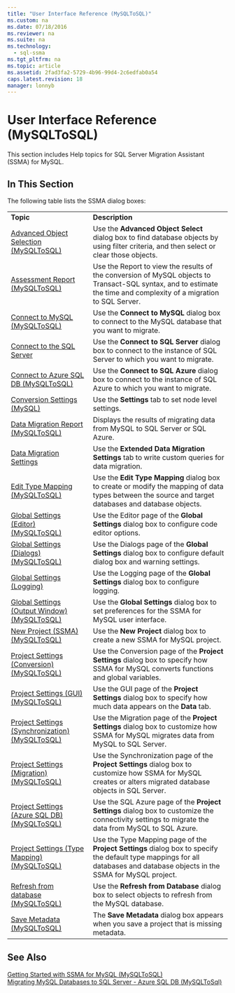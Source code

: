 ```yaml
---
title: "User Interface Reference (MySQLToSQL)"
ms.custom: na
ms.date: 07/18/2016
ms.reviewer: na
ms.suite: na
ms.technology: 
  - sql-ssma
ms.tgt_pltfrm: na
ms.topic: article
ms.assetid: 2fad3fa2-5729-4b96-99d4-2c6edfab0a54
caps.latest.revision: 18
manager: lonnyb
---
```

# User Interface Reference (MySQLToSQL)
This section includes Help topics for SQL Server Migration Assistant (SSMA) for MySQL.  
  
## In This Section  
The following table lists the SSMA dialog boxes:  
  
|||  
|-|-|  
|**Topic**|**Description**|  
|[Advanced Object Selection  &#40;MySQLToSQL&#41;](../content/Advanced-Object-Selection---MySQLToSQL-.md)|Use the **Advanced Object Select** dialog box to find database objects by using filter criteria, and then select or clear those objects.|  
|[Assessment Report &#40;MySQLToSQL&#41;](../content/Assessment-Report--MySQLToSQL-.md)|Use the Report to view the results of the conversion of MySQL objects to Transact-SQL syntax, and to estimate the time and complexity of a migration to SQL Server.|  
|[Connect to MySQL &#40;MySQLToSQL&#41;](../content/Connect-to-MySQL--MySQLToSQL-.md)|Use the **Connect to MySQL** dialog box to connect to the MySQL database that you want to migrate.|  
|[Connect to the SQL Server](assetId:///d73abd3a-80df-4293-b973-1723069db049)|Use the **Connect to SQL Server** dialog box to connect to the instance of SQL Server to which you want to migrate.|  
|[Connect to Azure SQL DB &#40;MySQLToSQL&#41;](../content/Connect-to-Azure-SQL-DB--MySQLToSQL-.md)|Use the **Connect to SQL Azure** dialog box to connect to the instance of SQL Azure to which you want to migrate.|  
|[Conversion Settings (MySQL)](assetId:///f551cf6e-1575-4206-9cca-975b5b43a6b8)|Use the **Settings** tab to set node level settings.|  
|[Data Migration Report  &#40;MySQLToSQL&#41;](../content/Data-Migration-Report---MySQLToSQL-.md)|Displays the results of migrating data from MySQL to SQL Server or SQL Azure.|  
|[Data Migration Settings](assetId:///9c396df4-5676-4f32-9c57-70d4f15f9b7a)|Use the **Extended Data Migration Settings** tab to write custom queries for data migration.|  
|[Edit Type Mapping &#40;MySQLToSQL&#41;](../content/Edit-Type-Mapping--MySQLToSQL-.md)|Use the **Edit Type Mapping** dialog box to create or modify the mapping of data types between the source and target databases and database objects.|  
|[Global Settings &#40;Editor&#41; &#40;MySQLToSQL&#41;](../content/Global-Settings--Editor---MySQLToSQL-.md)|Use the Editor page of the **Global Settings** dialog box to configure code editor options.|  
|[Global Settings &#40;Dialogs&#41; &#40;MySQLToSQL&#41;](../content/Global-Settings--Dialogs---MySQLToSQL-.md)|Use the Dialogs page of the **Global Settings** dialog box to configure default dialog box and warning settings.|  
|[Global Settings (Logging)](assetId:///0d033492-5ec3-473a-8de1-821894ec9518)|Use the Logging page of the **Global Settings** dialog box to configure logging.|  
|[Global Settings &#40;Output Window&#41; &#40;MySQLToSQL&#41;](../content/Global-Settings--Output-Window---MySQLToSQL-.md)|Use the **Global Settings** dialog box to set preferences for the SSMA for MySQL user interface.|  
|[New Project &#40;SSMA&#41; &#40;MySQLToSQL&#41;](../content/New-Project--SSMA---MySQLToSQL-.md)|Use the **New Project** dialog box to create a new SSMA for MySQL project.|  
|[Project Settings &#40;Conversion&#41; &#40;MySQLToSQL&#41;](../content/Project-Settings--Conversion---MySQLToSQL-.md)|Use the Conversion page of the **Project Settings** dialog box to specify how SSMA for MySQL converts functions and global variables.|  
|[Project Settings &#40;GUI&#41;  &#40;MySQLToSQL&#41;](../content/Project-Settings--GUI----MySQLToSQL-.md)|Use the GUI page of the **Project Settings** dialog box to specify how much data appears on the **Data** tab.|  
|[Project Settings &#40;Synchronization&#41; &#40;MySQLToSQL&#41;](../content/Project-Settings--Synchronization---MySQLToSQL-.md)|Use the Migration page of the **Project Settings** dialog box to customize how SSMA for MySQL migrates data from MySQL to SQL Server.|  
|[Project Settings &#40;Migration&#41; &#40;MySQLToSQL&#41;](../content/Project-Settings--Migration---MySQLToSQL-.md)|Use the Synchronization page of the **Project Settings** dialog box to customize how SSMA for MySQL creates or alters migrated database objects in SQL Server.|  
|[Project Settings &#40;Azure SQL DB&#41; &#40;MySQLToSQL&#41;](../content/Project-Settings--Azure-SQL-DB---MySQLToSQL-.md)|Use the SQL Azure page of the **Project Settings** dialog box to customize the connectivity settings to migrate the data from MySQL to SQL Azure.|  
|[Project Settings &#40;Type Mapping&#41; &#40;MySQLToSQL&#41;](../content/Project-Settings--Type-Mapping---MySQLToSQL-.md)|Use the Type Mapping page of the **Project Settings** dialog box to specify the default type mappings for all databases and database objects in the SSMA for MySQL project.|  
|[Refresh from database &#40;MySQLToSQL&#41;](../content/Refresh-from-database--MySQLToSQL-.md)|Use the **Refresh from Database** dialog box to select objects to refresh from the MySQL database.|  
|[Save Metadata  &#40;MySQLToSQL&#41;](../content/Save-Metadata---MySQLToSQL-.md)|The **Save Metadata** dialog box appears when you save a project that is missing metadata.|  
  
## See Also  
[Getting Started with SSMA for MySQL &#40;MySQLToSQL&#41;](../content/Getting-Started-with-SSMA-for-MySQL--MySQLToSQL-.md)  
[Migrating MySQL Databases to SQL Server - Azure SQL DB &#40;MySQLToSql&#41;](../content/Migrating-MySQL-Databases-to-SQL-Server---Azure-SQL-DB--MySQLToSql-.md)  
  
